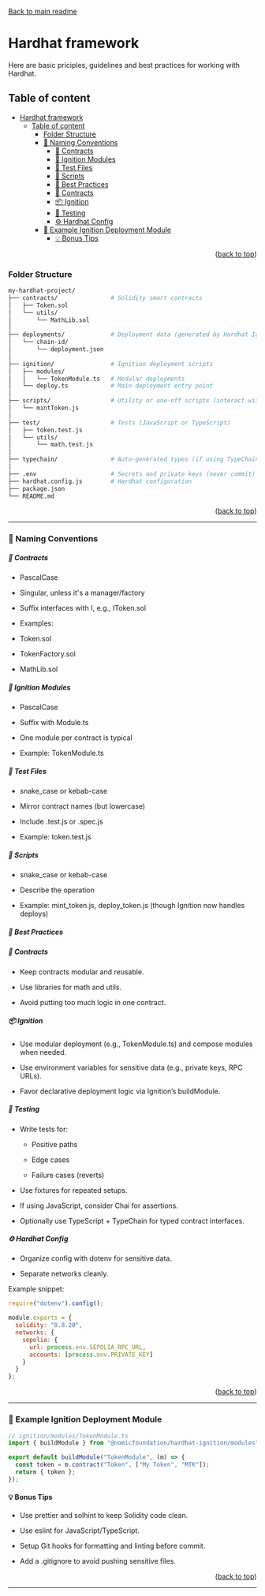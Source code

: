 <a id="readme-top"></a>
<p align="left"><a href="../README.md">Back to main readme</a></p>

# Hardhat framework

Here are basic priciples, guidelines and best practices for working with Hardhat.

## Table of content

- [Hardhat framework](#hardhat-framework)
  - [Table of content](#table-of-content)
    - [Folder Structure](#folder-structure)
    - [📛 Naming Conventions](#-naming-conventions)
        - [🔸 Contracts](#-contracts)
        - [🔸 Ignition Modules](#-ignition-modules)
        - [🔸 Test Files](#-test-files)
        - [🔸 Scripts](#-scripts)
        - [🔧 Best Practices](#-best-practices)
        - [🧱 Contracts](#-contracts-1)
        - [📦 Ignition](#-ignition)
        - [🧪 Testing](#-testing)
        - [⚙️ Hardhat Config](#️-hardhat-config)
    - [🧩 Example Ignition Deployment Module](#-example-ignition-deployment-module)
      - [💡 Bonus Tips](#-bonus-tips)



<p align="right">(<a href="#readme-top">back to top</a>)</p>

### Folder Structure

```bash
my-hardhat-project/
├── contracts/               # Solidity smart contracts
│   ├── Token.sol
│   └── utils/
│       └── MathLib.sol
│
├── deployments/             # Deployment data (generated by Hardhat Ignition)
│   └── chain-id/
│       └── deployment.json
│
├── ignition/                # Ignition deployment scripts
│   ├── modules/
│   │   └── TokenModule.ts   # Modular deployments
│   └── deploy.ts            # Main deployment entry point
│
├── scripts/                 # Utility or one-off scripts (interact with contracts, etc.)
│   └── mintToken.js
│
├── test/                    # Tests (JavaScript or TypeScript)
│   ├── token.test.js
│   └── utils/
│       └── math.test.js
│
├── typechain/               # Auto-generated types (if using TypeChain)
│
├── .env                     # Secrets and private keys (never commit)
├── hardhat.config.js        # Hardhat configuration
├── package.json
└── README.md

```

<p align="right">(<a href="#readme-top">back to top</a>)</p>

---

### 📛 Naming Conventions
##### 🔸 Contracts
- PascalCase

- Singular, unless it's a manager/factory

- Suffix interfaces with I, e.g., IToken.sol

- Examples:

- Token.sol

- TokenFactory.sol

- MathLib.sol

##### 🔸 Ignition Modules
- PascalCase

- Suffix with Module.ts

- One module per contract is typical

- Example: TokenModule.ts

##### 🔸 Test Files
- snake_case or kebab-case

- Mirror contract names (but lowercase)

- Include .test.js or .spec.js

- Example: token.test.js

##### 🔸 Scripts
- snake_case or kebab-case

- Describe the operation

- Example: mint_token.js, deploy_token.js (though Ignition now handles deploys)

##### 🔧 Best Practices
##### 🧱 Contracts
- Keep contracts modular and reusable.

- Use libraries for math and utils.

- Avoid putting too much logic in one contract.

##### 📦 Ignition
- Use modular deployment (e.g., TokenModule.ts) and compose modules when needed.

- Use environment variables for sensitive data (e.g., private keys, RPC URLs).

- Favor declarative deployment logic via Ignition’s buildModule.

##### 🧪 Testing
- Write tests for:

  - Positive paths

  - Edge cases

  - Failure cases (reverts)

- Use fixtures for repeated setups.

- If using JavaScript, consider Chai for assertions.

- Optionally use TypeScript + TypeChain for typed contract interfaces.

##### ⚙️ Hardhat Config
- Organize config with dotenv for sensitive data.

- Separate networks cleanly.

Example snippet:
```js
require("dotenv").config();

module.exports = {
  solidity: "0.8.20",
  networks: {
    sepolia: {
      url: process.env.SEPOLIA_RPC_URL,
      accounts: [process.env.PRIVATE_KEY]
    }
  }
};

```

<p align="right">(<a href="#readme-top">back to top</a>)</p>

---

### 🧩 Example Ignition Deployment Module

```ts
// ignition/modules/TokenModule.ts
import { buildModule } from "@nomicfoundation/hardhat-ignition/modules";

export default buildModule("TokenModule", (m) => {
  const token = m.contract("Token", ["My Token", "MTK"]);
  return { token };
});

```


#### 💡 Bonus Tips
- Use prettier and solhint to keep Solidity code clean.

- Use eslint for JavaScript/TypeScript.

- Setup Git hooks for formatting and linting before commit.

- Add a .gitignore to avoid pushing sensitive files.



<p align="right">(<a href="#readme-top">back to top</a>)</p>

---